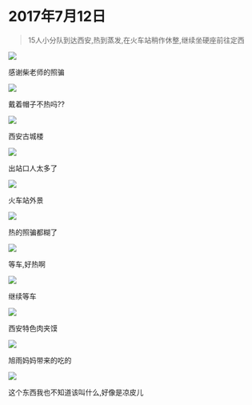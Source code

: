 <script src="../../../js/lazysize.min.js"></script>
<script src="../../../js/head.js"></script>
<link href="../../../css/style.css" rel="stylesheet" >

# 2017年7月12日

> 15人小分队到达西安,热到蒸发,在火车站稍作休整,继续坐硬座前往定西

![](https://yumiao-static.oss-cn-beijing.aliyuncs.com/image/2017/07/12/IMG_1.JPG?x-oss-process=style/small)

感谢柴老师的照骗

![](https://yumiao-static.oss-cn-beijing.aliyuncs.com/image/2017/07/12/IMG_2.JPG?x-oss-process=style/small)

戴着帽子不热吗??

![](https://yumiao-static.oss-cn-beijing.aliyuncs.com/image/2017/07/12/IMG_3.JPG?x-oss-process=style/small)

西安古城楼

![](https://yumiao-static.oss-cn-beijing.aliyuncs.com/image/2017/07/12/IMG_4.JPG?x-oss-process=style/small)

出站口人太多了

![](https://yumiao-static.oss-cn-beijing.aliyuncs.com/image/2017/07/12/IMG_5.JPG?x-oss-process=style/small)

火车站外景

![](https://yumiao-static.oss-cn-beijing.aliyuncs.com/image/2017/07/12/IMG_6.JPG?x-oss-process=style/small)

热的照骗都糊了

![](https://yumiao-static.oss-cn-beijing.aliyuncs.com/image/2017/07/12/IMG_7.JPG?x-oss-process=style/small)

等车,好热啊

![](https://yumiao-static.oss-cn-beijing.aliyuncs.com/image/2017/07/12/IMG_8.JPG?x-oss-process=style/small)

继续等车

![](https://yumiao-static.oss-cn-beijing.aliyuncs.com/image/2017/07/12/IMG_9.JPG?x-oss-process=style/small)

西安特色肉夹馍

![](https://yumiao-static.oss-cn-beijing.aliyuncs.com/image/2017/07/12/IMG_10.JPG?x-oss-process=style/small)

旭雨妈妈带来的吃的

![](https://yumiao-static.oss-cn-beijing.aliyuncs.com/image/2017/07/12/IMG_11.JPG?x-oss-process=style/small)

这个东西我也不知道该叫什么,好像是凉皮儿

<script src="../../../js/x-oss-process.js"></script>